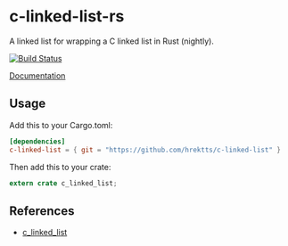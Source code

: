 # c-linked-list-rs

A linked list for wrapping a C linked list in Rust (nightly).

[![Build Status](https://travis-ci.org/hrektts/c-linked-list.svg?branch=master)](https://travis-ci.org/hrektts/c-linked-list)

[Documentation](http://katsutoshihorie.com/c-linked-list)

## Usage

Add this to your Cargo.toml:

``` toml
[dependencies]
c-linked-list = { git = "https://github.com/hrektts/c-linked-list" }
```

Then add this to your crate:

``` rust
extern crate c_linked_list;
```

## References

- [c_linked_list](https://github.com/canndrew/c_linked_list)
